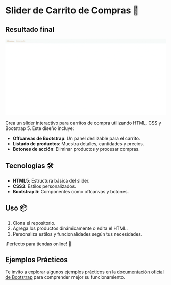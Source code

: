 # Slider de Carrito de Compras 🛒

## Resultado final

![](https://raw.githubusercontent.com/urian121/imagenes-proyectos-github/refs/heads/master/Offcanvas-carrito-shoppi.gif)

Crea un slider interactivo para carritos de compra utilizando HTML, CSS y Bootstrap 5. Este diseño incluye:

- **Offcanvas de Bootstrap**: Un panel deslizable para el carrito.
- **Listado de productos**: Muestra detalles, cantidades y precios.
- **Botones de acción**: Eliminar productos y procesar compras.

## Tecnologías 🛠️

- **HTML5**: Estructura básica del slider.
- **CSS3**: Estilos personalizados.
- **Bootstrap 5**: Componentes como offcanvas y botones.

## Uso 📦

1. Clona el repositorio.
2. Agrega los productos dinámicamente o edita el HTML.
3. Personaliza estilos y funcionalidades según tus necesidades.

¡Perfecto para tiendas online! 🚀


## Ejemplos Prácticos

Te invito a explorar algunos ejemplos prácticos en la [documentación oficial de Bootstrap](https://getbootstrap.com/docs/5.3/components/offcanvas/) para comprender mejor su funcionamiento.